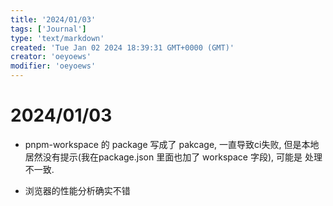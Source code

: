 ```yaml
---
title: '2024/01/03'
tags: ['Journal']
type: 'text/markdown'
created: 'Tue Jan 02 2024 18:39:31 GMT+0000 (GMT)'
creator: 'oeyoews'
modifier: 'oeyoews'
---
```


# 2024/01/03

* pnpm-workspace 的 package 写成了 pakcage, 一直导致ci失败, 但是本地居然没有提示(我在package.json 里面也加了 workspace 字段), 可能是 处理不一致.

* 浏览器的性能分析确实不错
